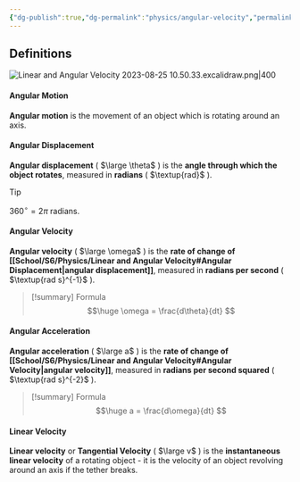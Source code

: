 ```yaml
---
{"dg-publish":true,"dg-permalink":"physics/angular-velocity","permalink":"/physics/angular-velocity/"}
---
```



## Definitions

![Linear and Angular Velocity 2023-08-25 10.50.33.excalidraw.png|400](/img/user/!%20Obsidian/Excalidraw/Linear%20and%20Angular%20Velocity%202023-08-25%2010.50.33.excalidraw.png)
#### Angular Motion
**Angular motion** is the movement of an object which is rotating around an axis.

#### Angular Displacement
**Angular displacement** ( $\large \theta$ ) is the **angle through which the object rotates**, measured in **radians** ( $\textup{rad}$ ).

> [!tip]
> $360^\circ = 2\pi$ radians.

#### Angular Velocity
**Angular velocity** ( $\large \omega$ ) is the **rate of change of [[School/S6/Physics/Linear and Angular Velocity#Angular Displacement\|angular displacement]]**, measured in **radians per second** ( $\textup{rad s}^{-1}$ ).

> [!summary] Formula
> $$\huge
> \omega = \frac{d\theta}{dt}
> $$

#### Angular Acceleration
**Angular acceleration** ( $\large a$ ) is the **rate of change of [[School/S6/Physics/Linear and Angular Velocity#Angular Velocity\|angular velocity]]**, measured in **radians per second squared** ( $\textup{rad s}^{-2}$ ).

> [!summary] Formula
> $$\huge
> a = \frac{d\omega}{dt}
> $$

#### Linear Velocity
**Linear velocity** or **Tangential Velocity** ( $\large v$ ) is the **instantaneous linear velocity** of a rotating object - it is the velocity of an object revolving around an axis if the tether breaks.
